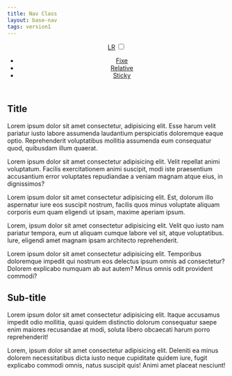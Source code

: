 ```yaml
---
title: Nav Class
layout: base-nav
tags: version1
---
```

<!-- Navigation bar -->
<header class="header">
        <!-- Logo -->
        <a href="#" class="logo">LR</a>
        <!-- Hamburger icon -->
        <input class="side-menu" type="checkbox" id="side-menu"/>
        <label class="hamb" for="side-menu"><span class="hamb-line"></span></label>
        <!-- Menu -->
        <nav class="nav">
            <ul class="menu">
                <li><a href="fixe.html">Fixe</a></li>
                <li><a href="relative.html">Relative</a> </li>
                <li><a href="sticky.html">Sticky</a></li>
            </ul>
        </nav>
    </header>
    <!-- Main content -->
    <main>
        <article>
            <h1>Title</h1>
            <p>Lorem ipsum dolor sit amet consectetur, adipisicing elit. Esse harum velit pariatur iusto labore assumenda laudantium perspiciatis doloremque eaque optio. Reprehenderit voluptatibus mollitia assumenda eum consequatur quod, quibusdam illum quaerat.</p>
            <p>Lorem ipsum dolor sit amet consectetur adipisicing elit. Velit repellat animi voluptatum. Facilis exercitationem animi suscipit, modi iste praesentium accusantium error voluptates repudiandae a veniam magnam atque eius, in dignissimos?</p>
            <p>Lorem ipsum dolor sit amet consectetur adipisicing elit. Est, dolorum illo aspernatur iure eos suscipit nostrum, facilis quos minus voluptate aliquam corporis eum quam eligendi ut ipsam, maxime aperiam ipsum.</p>
            <p>Lorem, ipsum dolor sit amet consectetur adipisicing elit. Velit quo iusto nam pariatur tempora, eum ut aliquam cumque labore vel sit, atque voluptatibus. Iure, eligendi amet magnam ipsam architecto reprehenderit.</p>
            <p>Lorem ipsum dolor sit amet consectetur adipisicing elit. Temporibus doloremque impedit qui nostrum eos delectus ipsum omnis ad consectetur? Dolorem explicabo numquam ab aut autem? Minus omnis odit provident commodi?</p>
            <h2>Sub-title</h2>
            <p>Lorem ipsum dolor sit amet consectetur adipisicing elit. Itaque accusamus impedit odio mollitia, quasi quidem distinctio dolorum consequatur saepe enim maiores recusandae at modi, soluta libero obcaecati harum porro reprehenderit!</p>
            <p>Lorem, ipsum dolor sit amet consectetur adipisicing elit. Deleniti ea minus dolorem necessitatibus dicta iusto neque cupiditate quidem iure, fugit explicabo commodi omnis, natus suscipit quis! Animi amet placeat nesciunt!</p>
        </article>
    </main>
